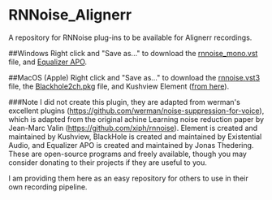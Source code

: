 # RNNoise_Alignerr
A repository for RNNoise plug-ins to be available for Alignerr recordings.

##Windows 
Right click and "Save as..." to download the [rnnoise_mono.vst](https://github.com/SkylerEvans/RNNoise_Alignerr/blob/main/rnnoise_mono.vst.zip) file, and [Equalizer APO](https://equalizerapo.com/EqualizerAPO64-1.2.1.zip).

##MacOS (Apple)
Right click and "Save as..." to download the [rnnoise.vst3](https://github.com/SkylerEvans/RNNoise_Alignerr/blob/main/rnnoise.vst3.zip) file, the [Blackhole2ch.pkg](https://github.com/SkylerEvans/RNNoise_Alignerr/blob/main/BlackHole2ch-0.6.1.pkg) file, and Kushview Element ([from here](https://github.com/kushview/element/releases/download/1.0.0b1/element-osx-1.0.0b1.dmg)).



###Note
I did not create this plugin, they are adapted from werman's excellent plugins (https://github.com/werman/noise-suppression-for-voice), which is adapted from the original achine Learning noise reduction paper by Jean-Marc Valin (https://github.com/xiph/rnnoise). Element is created and maintained by Kushview, BlackHole is created and maintained by Existential Audio, and Equalizer APO is created and maintained by Jonas Thedering. These are open-source programs and freely available, though you may consider donating to their projects if they are useful to you.

I am providing them here as an easy repository for others to use in their own recording pipeline.
